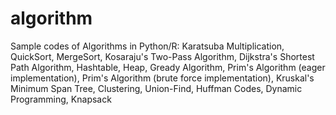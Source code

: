 # algorithm
Sample codes of Algorithms in Python/R: 
Karatsuba Multiplication, 
QuickSort, 
MergeSort, 
Kosaraju's Two-Pass Algorithm, 
Dijkstra's Shortest Path Algorithm, 
Hashtable, 
Heap, 
Gready Algorithm, 
Prim's Algorithm (eager implementation), 
Prim's Algorithm (brute force implementation), 
Kruskal's Minimum Span Tree, 
Clustering, 
Union-Find, 
Huffman Codes, 
Dynamic Programming, 
Knapsack
